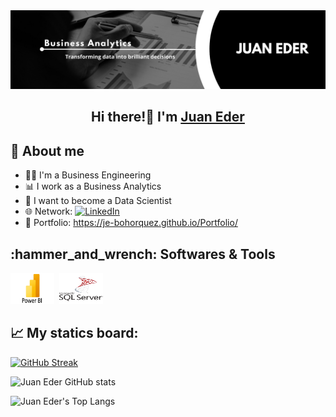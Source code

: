 <img src="banner je.png">

<div align="center">
<h2 align="center">Hi there!👋 I'm <a href="https://je-bohorquez.github.io/Portfolio/">Juan Eder</a></h2>
</div>

## 🙋 About me
- 🧑‍💻 I'm a Business Engineering 
- 📊 I work as a Business Analytics
- 🎯 I want to become a Data Scientist
- 🌐 Network: [![LinkedIn](https://img.shields.io/badge/LinkedIn-Juan_Eder-blue)](https://www.linkedin.com/in/je-bohorquez)
- 💼 Portfolio: https://je-bohorquez.github.io/Portfolio/


<div align = "left">
  <h2> :hammer_and_wrench: Softwares & Tools</h2>
  <div>
    <img src="Power-BI.png" title="Power BI" alt="Power-BI" width="70" height="50"/>&nbsp;
     <img src="sql-server-logo.svg" title="SQL Server" alt="SQL Server" width="70" height="50"/>&nbsp;
  </div>

## 📈 My statics board:
  
[![GitHub Streak](http://github-readme-streak-stats.herokuapp.com?user=je-bohorquez&theme=cobalt2&border_radius=20&date_format=j%20M%5B%20Y%5D&card_width=470)](https://git.io/streak-stats)

![Juan Eder GitHub stats](https://github-readme-stats.vercel.app/api?username=je-bohorquez&show_icons=true&theme=cobalt2)

![Juan Eder's Top Langs](https://github-readme-stats.vercel.app/api/top-langs/?username=je-bohorquez&langs_count=8&theme=cobalt2)
